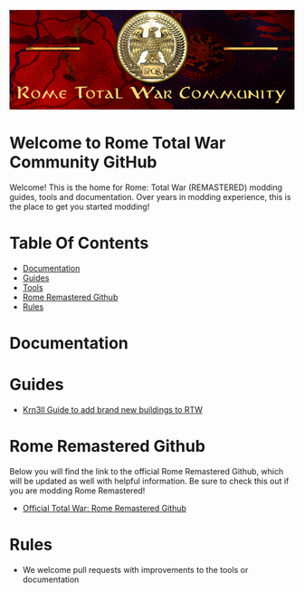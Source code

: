 ![Workshop_header_template](/Workshop_header_template.png)
# Welcome to Rome Total War Community GitHub
Welcome! This is the home for Rome: Total War (REMASTERED) modding guides, tools and documentation. Over years in modding experience, this is the place to get you started modding!

# Table Of Contents

* [Documentation](#documentation)
* [Guides](#guides)
* [Tools](#tools)
* [Rome Remastered Github](#rome-remastered-github)
* [Rules](#rules)

# Documentation

# Guides

* [Krn3ll Guide to add brand new buildings to RTW](/guides/krn3ll_building_guide.md)

# Rome Remastered Github

Below you will find the link to the official Rome Remastered Github, which will be updated as well with helpful information. Be sure to check this out if you are modding Rome Remastered!

* [Official Total War: Rome Remastered Github](https://github.com/FeralInteractive/romeremastered)

# Rules

* We welcome pull requests with improvements to the tools or documentation

